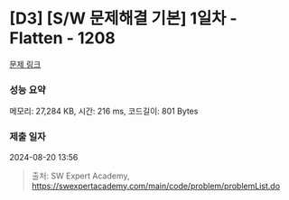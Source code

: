 # [D3] [S/W 문제해결 기본] 1일차 - Flatten - 1208 

[문제 링크](https://swexpertacademy.com/main/code/problem/problemDetail.do?contestProbId=AV139KOaABgCFAYh) 

### 성능 요약

메모리: 27,284 KB, 시간: 216 ms, 코드길이: 801 Bytes

### 제출 일자

2024-08-20 13:56



> 출처: SW Expert Academy, https://swexpertacademy.com/main/code/problem/problemList.do